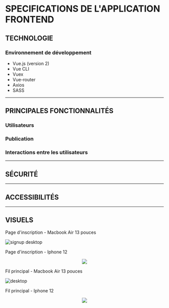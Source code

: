 # SPECIFICATIONS DE L'APPLICATION FRONTEND #

## TECHNOLOGIE ##

### Environnement de développement ###

- Vue.js (version 2)
- Vue CLI
- Vuex
- Vue-router
- Axios
- SASS

***

## PRINCIPALES FONCTIONNALITÉS ##

### Utilisateurs ###

### Publication ###

### Interactions entre les utilisateurs ###

***

## SÉCURITÉ ##

***

## ACCESSIBILITÉS ##

***

## VISUELS ##

Page d'inscription - Macbook Air 13 pouces

![signup desktop](https://user-images.githubusercontent.com/94392055/170983990-8b4e240d-32ef-42cc-9c36-b5690dab5ad4.png)

Page d'inscription - Iphone 12

<p align="center">
    <img src="https://user-images.githubusercontent.com/94392055/170984244-86c8e763-31b9-48af-b2dc-8224c9b7808c.png">
</p>

Fil principal - Macbook Air 13 pouces

![desktop](https://user-images.githubusercontent.com/94392055/170984021-a271d078-1308-425e-8302-453e3dbbe1f6.png)

Fil principal - Iphone 12

<p align="center">
    <img src="https://user-images.githubusercontent.com/94392055/170984257-48b381cc-44fc-449e-9476-8d129725dfe9.png">
</p>